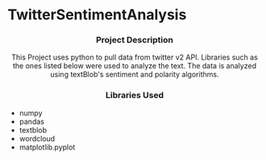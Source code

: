 # TwitterSentimentAnalysis
<h3 align="center">Project Description</h3>
<p align="center">This Project uses python to pull data from twitter v2 API. Libraries such as the ones listed below were used to analyze the text. The data is analyzed using textBlob's sentiment and polarity algorithms. </p>

<h3 align="center">Libraries Used</h3>

- numpy 
- pandas 
- textblob 
- wordcloud  
- matplotlib.pyplot

